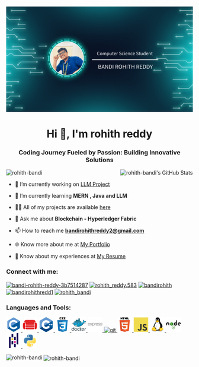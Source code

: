 ![logo](https://github.com/rohith-bandi/rohith-bandi/blob/main/myphoto.png)
<h1 align="center">Hi 👋, I'm rohith reddy</h1>
<h3 align="center">Coding Journey Fueled by Passion: Building Innovative Solutions</h3>
<img align="right" src="https://stats.quine.sh/rohith-bandi/github?theme=dark" alt="rohith-bandi's GitHub Stats">
<p align="left"> <img src="https://komarev.com/ghpvc/?username=rohith-bandi&label=Profile%20views&color=0e75b6&style=flat" alt="rohith-bandi" /> </p>

- 🔭 I’m currently working on [LLM Project](https://github.com/rohith-bandi/Psephologist_LLM)

- 🌱 I’m currently learning **MERN , Java and LLM**

- 👨‍💻 All of my projects are available [here](https://github.com/rohith-bandi)

- 💬 Ask me about **Blockchain - Hyperledger Fabric**

- 📫 How to reach me **bandirohithreddy2@gmail.com**

- 🌐  Know more about me at [My Portfolio](https://portfolio-keor.onrender.com)

- 📄 Know about my experiences at [My Resume](https://drive.google.com/file/d/16yMJT7Sb7IzNoDEXADWEecndOka7jspB/view?usp=sharing)

<h3 align="left">Connect with me:</h3>
<p align="left">
<a href="https://linkedin.com/in/bandi-rohith-reddy-3b7514287" target="blank"><img align="center" src="https://raw.githubusercontent.com/rahuldkjain/github-profile-readme-generator/master/src/images/icons/Social/linked-in-alt.svg" alt="bandi-rohith-reddy-3b7514287" height="30" width="40" /></a>
<a href="https://instagram.com/rohith_reddy.583" target="blank"><img align="center" src="https://raw.githubusercontent.com/rahuldkjain/github-profile-readme-generator/master/src/images/icons/Social/instagram.svg" alt="rohith_reddy.583" height="30" width="40" /></a>
<a href="https://www.codechef.com/users/bandirohith" target="blank"><img align="center" src="https://cdn.jsdelivr.net/npm/simple-icons@3.1.0/icons/codechef.svg" alt="bandirohith" height="30" width="40" /></a>
<a href="https://www.hackerrank.com/bandirohithredd1" target="blank"><img align="center" src="https://raw.githubusercontent.com/rahuldkjain/github-profile-readme-generator/master/src/images/icons/Social/hackerrank.svg" alt="bandirohithredd1" height="30" width="40" /></a>
<a href="https://www.leetcode.com/rohith_bandi" target="blank"><img align="center" src="https://raw.githubusercontent.com/rahuldkjain/github-profile-readme-generator/master/src/images/icons/Social/leet-code.svg" alt="rohith_bandi" height="30" width="40" /></a>
</p>

<h3 align="left">Languages and Tools:</h3>
<p align="left"> <a href="https://www.cprogramming.com/" target="_blank" rel="noreferrer"> <img src="https://raw.githubusercontent.com/devicons/devicon/master/icons/c/c-original.svg" alt="c" width="40" height="40"/> </a> <a href="https://couchdb.apache.org/" target="_blank" rel="noreferrer"> <img src="https://raw.githubusercontent.com/devicons/devicon/0d6c64dbbf311879f7d563bfc3ccf559f9ed111c/icons/couchdb/couchdb-original.svg" alt="couchdb" width="40" height="40"/> </a> <a href="https://www.w3schools.com/cpp/" target="_blank" rel="noreferrer"> <img src="https://raw.githubusercontent.com/devicons/devicon/master/icons/cplusplus/cplusplus-original.svg" alt="cplusplus" width="40" height="40"/> </a> <a href="https://www.w3schools.com/css/" target="_blank" rel="noreferrer"> <img src="https://raw.githubusercontent.com/devicons/devicon/master/icons/css3/css3-original-wordmark.svg" alt="css3" width="40" height="40"/> </a> <a href="https://www.docker.com/" target="_blank" rel="noreferrer"> <img src="https://raw.githubusercontent.com/devicons/devicon/master/icons/docker/docker-original-wordmark.svg" alt="docker" width="40" height="40"/> </a> <a href="https://expressjs.com" target="_blank" rel="noreferrer"> <img src="https://raw.githubusercontent.com/devicons/devicon/master/icons/express/express-original-wordmark.svg" alt="express" width="40" height="40"/> </a> <a href="https://git-scm.com/" target="_blank" rel="noreferrer"> <img src="https://www.vectorlogo.zone/logos/git-scm/git-scm-icon.svg" alt="git" width="40" height="40"/> </a> <a href="https://www.w3.org/html/" target="_blank" rel="noreferrer"> <img src="https://raw.githubusercontent.com/devicons/devicon/master/icons/html5/html5-original-wordmark.svg" alt="html5" width="40" height="40"/> </a> <a href="https://developer.mozilla.org/en-US/docs/Web/JavaScript" target="_blank" rel="noreferrer"> <img src="https://raw.githubusercontent.com/devicons/devicon/master/icons/javascript/javascript-original.svg" alt="javascript" width="40" height="40"/> </a> <a href="https://www.linux.org/" target="_blank" rel="noreferrer"> <img src="https://raw.githubusercontent.com/devicons/devicon/master/icons/linux/linux-original.svg" alt="linux" width="40" height="40"/> </a> <a href="https://nodejs.org" target="_blank" rel="noreferrer"> <img src="https://raw.githubusercontent.com/devicons/devicon/master/icons/nodejs/nodejs-original-wordmark.svg" alt="nodejs" width="40" height="40"/> </a> <a href="https://pandas.pydata.org/" target="_blank" rel="noreferrer"> <img src="https://raw.githubusercontent.com/devicons/devicon/2ae2a900d2f041da66e950e4d48052658d850630/icons/pandas/pandas-original.svg" alt="pandas" width="40" height="40"/> </a> <a href="https://www.python.org" target="_blank" rel="noreferrer"> <img src="https://raw.githubusercontent.com/devicons/devicon/master/icons/python/python-original.svg" alt="python" width="40" height="40"/> </a> </p>

<p><img align="left" src="https://github-readme-stats.vercel.app/api/top-langs?username=rohith-bandi&show_icons=true&locale=en&layout=compact" alt="rohith-bandi" /></p>

<p>&nbsp;<img align="center" src="https://github-readme-stats.vercel.app/api?username=rohith-bandi&show_icons=true&locale=en" alt="rohith-bandi" /></p>

